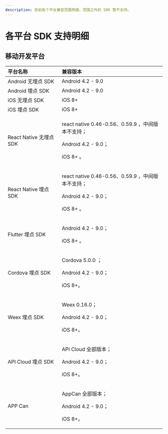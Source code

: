 ```yaml
---
description: 目前各个平台兼容范围明细，范围之外的 SDK 暂不支持。
---
```


# 各平台 SDK 支持明细

## 移动开发平台

<table>
  <thead>
    <tr>
      <th style="text-align:left">&#x5E73;&#x53F0;&#x540D;&#x79F0;</th>
      <th style="text-align:left">&#x517C;&#x5BB9;&#x7248;&#x672C;</th>
    </tr>
  </thead>
  <tbody>
    <tr>
      <td style="text-align:left">Android &#x65E0;&#x57CB;&#x70B9; SDK</td>
      <td style="text-align:left">Android 4.2 - 9.0</td>
    </tr>
    <tr>
      <td style="text-align:left">Android &#x57CB;&#x70B9; SDK</td>
      <td style="text-align:left">Android 4.2 - 9.0</td>
    </tr>
    <tr>
      <td style="text-align:left">iOS &#x65E0;&#x57CB;&#x70B9; SDK</td>
      <td style="text-align:left">iOS 8+</td>
    </tr>
    <tr>
      <td style="text-align:left">iOS &#x57CB;&#x70B9; SDK</td>
      <td style="text-align:left">iOS 8+</td>
    </tr>
    <tr>
      <td style="text-align:left">React Native &#x65E0;&#x57CB;&#x70B9; SDK</td>
      <td style="text-align:left">
        <p>react native 0.46-0.56&#x3001;0.59.9 &#xFF0C;&#x4E2D;&#x95F4;&#x7248;&#x672C;&#x4E0D;&#x652F;&#x6301;&#xFF1B;</p>
        <p>Android 4.2 - 9.0&#xFF1B;</p>
        <p>iOS 8+ &#x3002;</p>
      </td>
    </tr>
    <tr>
      <td style="text-align:left">React Native &#x57CB;&#x70B9; SDK</td>
      <td style="text-align:left">
        <p>react native 0.46-0.56&#x3001;0.59.9 &#xFF0C;&#x4E2D;&#x95F4;&#x7248;&#x672C;&#x4E0D;&#x652F;&#x6301;&#xFF1B;</p>
        <p>Android 4.2 - 9.0&#xFF1B;</p>
        <p>iOS 8+ &#x3002;</p>
      </td>
    </tr>
    <tr>
      <td style="text-align:left">Flutter &#x57CB;&#x70B9; SDK</td>
      <td style="text-align:left">
        <p>Android 4.2 - 9.0&#xFF1B;</p>
        <p>iOS 8+ &#x3002;</p>
      </td>
    </tr>
    <tr>
      <td style="text-align:left">Cordova &#x57CB;&#x70B9; SDK</td>
      <td style="text-align:left">
        <p>Cordova 5.0.0 &#xFF1B;</p>
        <p>Android 4.2 - 9.0&#xFF1B;</p>
        <p>iOS 8+&#x3002;</p>
      </td>
    </tr>
    <tr>
      <td style="text-align:left">Weex &#x57CB;&#x70B9; SDK</td>
      <td style="text-align:left">
        <p>Weex 0.16.0&#xFF1B;</p>
        <p>Android 4.2 - 9.0&#xFF1B;</p>
        <p>iOS 8+&#x3002;</p>
      </td>
    </tr>
    <tr>
      <td style="text-align:left">API Cloud &#x57CB;&#x70B9; SDK</td>
      <td style="text-align:left">
        <p>API Cloud &#x5168;&#x90E8;&#x7248;&#x672C;&#xFF1B;</p>
        <p>Android 4.2 - 9.0&#xFF1B;</p>
        <p>iOS 8+&#x3002;</p>
      </td>
    </tr>
    <tr>
      <td style="text-align:left">APP Can</td>
      <td style="text-align:left">
        <p>AppCan &#x5168;&#x90E8;&#x7248;&#x672C;&#xFF1B;</p>
        <p>Android 4.2 - 9.0&#xFF1B;</p>
        <p>iOS 8+&#x3002;</p>
      </td>
    </tr>
  </tbody>
</table>